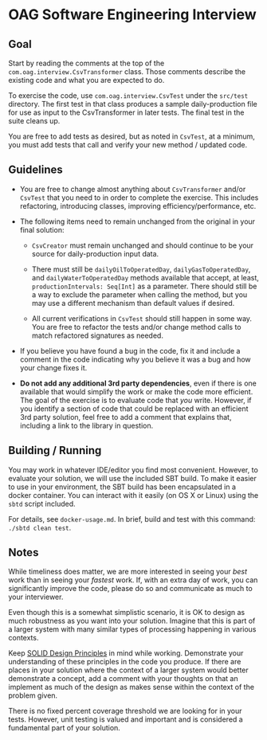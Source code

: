 # OAG Software Engineering Interview

## Goal

Start by reading the comments at the top of the `com.oag.interview.CsvTransformer` class.  Those comments describe the 
existing code and what you are expected to do.

To exercise the code, use `com.oag.interview.CsvTest` under the `src/test` directory.  The first test in that class
produces a sample daily-production file for use as input to the CsvTransformer in later tests.  The final test in the
suite cleans up.

You are free to add tests as desired, but as noted in `CsvTest`, at a minimum, you must add tests that call and verify 
your new method / updated code.

## Guidelines

* You are free to change almost anything about `CsvTransformer` and/or `CsvTest` that you need to in order to complete 
the exercise.  This includes refactoring, introducing classes, improving efficiency/performance, etc.

* The following items need to remain unchanged from the original in your final solution:
    * `CsvCreator` must remain unchanged and should continue to be your source for daily-production input data.
    
    * There must still be `dailyOilToOperatedDay`, `dailyGasToOperatedDay`, and `dailyWaterToOperatedDay` methods 
    available that accept, at least, `productionIntervals: Seq[Int]` as a parameter.  There should still be a way
    to exclude the parameter when calling the method, but you may use a different mechanism than default values if 
    desired.
    
    * All current verifications in `CsvTest` should still happen in some way.  You are free to refactor the tests 
    and/or change method calls to match refactored signatures as needed.
    
* If you believe you have found a bug in the code, fix it and include a comment in the code indicating why you believe
it was a bug and how your change fixes it.

* **Do not add any additional 3rd party dependencies**, even if there is one available that would simplify the work or make
the code more efficient.  The goal of the exercise is to evaluate code that _you_ write.  However, if you identify a 
section of code that could be replaced with an efficient 3rd party solution, feel free to add a comment that explains 
that, including a link to the library in question.

## Building / Running

You may work in whatever IDE/editor you find most convenient.  However, to evaluate your solution, we will use the 
included SBT build.  To make it easier to use in your environment, the SBT build has been encapsulated in a docker
container.  You can interact with it easily (on OS X or Linux) using the `sbtd` script included.

For details, see `docker-usage.md`.  In brief, build and test with this command: `./sbtd clean test`.

## Notes

While timeliness does matter, we are more interested in seeing your _best_ work than in seeing your _fastest_ work.  If, 
with an extra day of work, you can significantly improve the code, please do so and communicate as much to your 
interviewer.

Even though this is a somewhat simplistic scenario, it is OK to design as much robustness as you want into your 
solution.  Imagine that this is part of a larger system with many similar types of processing happening in various
contexts.

Keep [SOLID Design Principles](https://en.wikipedia.org/wiki/SOLID_(object-oriented_design)) in mind while working. 
Demonstrate your understanding of these principles in the code you produce. If there are places in your solution where 
the context of a larger system would better demonstrate a concept, add a comment with your thoughts on that an implement
as much of the design as makes sense within the context of the problem given.

There is no fixed percent coverage threshold we are looking for in your tests.  However, unit testing is valued and 
important and is considered a fundamental part of your solution.